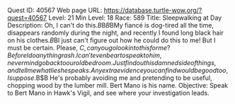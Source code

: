 Quest ID: 40567
Web page URL: https://database.turtle-wow.org/?quest=40567
Level: 21
Min Level: 18
Race: 589
Title: Sleepwalking at Day
Description: Oh, I can't do this.$B$B<She sighs loudly and massages her eyes.>$B$BMy fiancé is dog-tired all the time, disappears randomly during the night, and recently I found long black hair on his clothes.$B$BI just can't figure out how he could do this to me! But I must be certain. Please, $C, can you go look into this for me? Before I do anything rash. I can't even bear to speak to him, never mind go back to our old bedroom. Just find out his damned side of things, and tell me what lies he speaks. Any extra evidence you can find would be good too, I suppose.$B$B<She screws her face up tightly.> He's probably avoiding me and pretending to be useful, chopping wood by the lumber mill. Bert Mano is his name.
Objective: Speak to Bert Mano in Hawk's Vigil, and see where your investigation leads.
